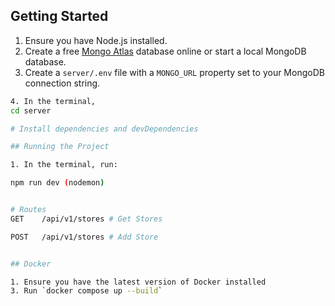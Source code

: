 ## Getting Started

1. Ensure you have Node.js installed.
2. Create a free [Mongo Atlas](https://www.mongodb.com/atlas/database) database online or start a local MongoDB database.
3. Create a `server/.env` file with a `MONGO_URL` property set to your MongoDB connection string.

```bash
4. In the terminal,
cd server

# Install dependencies and devDependencies

## Running the Project

1. In the terminal, run:

npm run dev (nodemon)


# Routes
GET    /api/v1/stores # Get Stores

POST   /api/v1/stores # Add Store


## Docker

1. Ensure you have the latest version of Docker installed
3. Run `docker compose up --build`
```
